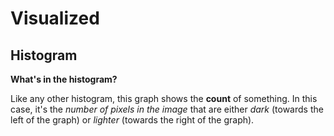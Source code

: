 # Visualized

## Histogram
**What's in the histogram?**

Like any other histogram, this graph shows the **count** of something. In this case, it's the _number of pixels in the image_ that are either _dark_ (towards the left of the graph) or _lighter_ (towards the right of the graph).
